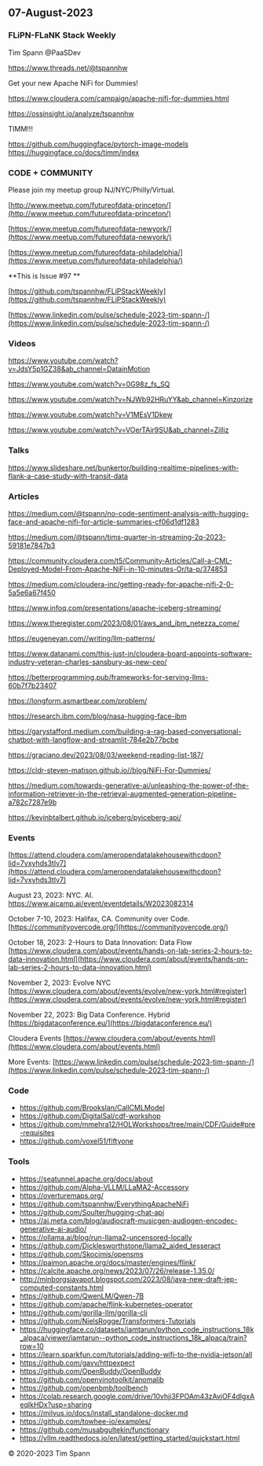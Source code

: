 ## 07-August-2023

### FLiPN-FLaNK Stack Weekly

Tim Spann @PaaSDev

https://www.threads.net/@tspannhw

Get your new Apache NiFi for Dummies!

https://www.cloudera.com/campaign/apache-nifi-for-dummies.html

https://ossinsight.io/analyze/tspannhw

TIMM!!!

https://github.com/huggingface/pytorch-image-models
https://huggingface.co/docs/timm/index


### CODE + COMMUNITY

Please join my meetup group NJ/NYC/Philly/Virtual. 

[http://www.meetup.com/futureofdata-princeton/](http://www.meetup.com/futureofdata-princeton/)

[https://www.meetup.com/futureofdata-newyork/](https://www.meetup.com/futureofdata-newyork/)

[https://www.meetup.com/futureofdata-philadelphia/](https://www.meetup.com/futureofdata-philadelphia/)


**This is Issue #97 **

[https://github.com/tspannhw/FLiPStackWeekly](https://github.com/tspannhw/FLiPStackWeekly)

[https://www.linkedin.com/pulse/schedule-2023-tim-spann-/](https://www.linkedin.com/pulse/schedule-2023-tim-spann-/)



### Videos

https://www.youtube.com/watch?v=JdsY5p1GZ38&ab_channel=DatainMotion

https://www.youtube.com/watch?v=0G98z_fs_SQ

https://www.youtube.com/watch?v=NJWb92HRuYY&ab_channel=Kinzorize

https://www.youtube.com/watch?v=V1MEsV1Dkew

https://www.youtube.com/watch?v=VOerTAir9SU&ab_channel=Zilliz




### Talks

https://www.slideshare.net/bunkertor/building-realtime-pipelines-with-flank-a-case-study-with-transit-data


### Articles

https://medium.com/@tspann/no-code-sentiment-analysis-with-hugging-face-and-apache-nifi-for-article-summaries-cf06d1df1283

https://medium.com/@tspann/tims-quarter-in-streaming-2q-2023-59181e7847b3

https://community.cloudera.com/t5/Community-Articles/Call-a-CML-Deployed-Model-From-Apache-NiFi-in-10-minutes-Or/ta-p/374853

https://medium.com/cloudera-inc/getting-ready-for-apache-nifi-2-0-5a5e6a67f450

https://www.infoq.com/presentations/apache-iceberg-streaming/

https://www.theregister.com/2023/08/01/aws_and_ibm_netezza_come/

https://eugeneyan.com//writing/llm-patterns/

https://www.datanami.com/this-just-in/cloudera-board-appoints-software-industry-veteran-charles-sansbury-as-new-ceo/

https://betterprogramming.pub/frameworks-for-serving-llms-60b7f7b23407

https://longform.asmartbear.com/problem/

https://research.ibm.com/blog/nasa-hugging-face-ibm

https://garystafford.medium.com/building-a-rag-based-conversational-chatbot-with-langflow-and-streamlit-784e2b77bcbe

https://graciano.dev/2023/08/03/weekend-reading-list-187/

https://cldr-steven-matison.github.io//blog/NiFi-For-Dummies/

https://medium.com/towards-generative-ai/unleashing-the-power-of-the-information-retriever-in-the-retrieval-augmented-generation-pipeline-a782c7287e9b

https://kevinbtalbert.github.io/iceberg/pyiceberg-api/

### Events

[https://attend.cloudera.com/ameropendatalakehousewithcdpon?lid=7vxyhds3tlv7](https://attend.cloudera.com/ameropendatalakehousewithcdpon?lid=7vxyhds3tlv7)

August 23, 2023:   NYC.  AI.
https://www.aicamp.ai/event/eventdetails/W2023082314

October 7-10, 2023:  Halifax, CA.   Community over Code.
[https://communityovercode.org/](https://communityovercode.org/)

October 18, 2023:  2-Hours to Data Innovation:   Data Flow
[https://www.cloudera.com/about/events/hands-on-lab-series-2-hours-to-data-innovation.html](https://www.cloudera.com/about/events/hands-on-lab-series-2-hours-to-data-innovation.html)

November 2, 2023:  Evolve NYC
[https://www.cloudera.com/about/events/evolve/new-york.html#register](https://www.cloudera.com/about/events/evolve/new-york.html#register)

November 22, 2023: Big Data Conference.   Hybrid  
[https://bigdataconference.eu/](https://bigdataconference.eu/)

Cloudera Events
[https://www.cloudera.com/about/events.html](https://www.cloudera.com/about/events.html)

More Events:
[https://www.linkedin.com/pulse/schedule-2023-tim-spann-/](https://www.linkedin.com/pulse/schedule-2023-tim-spann-/)


### Code

* https://github.com/BrooksIan/CallCMLModel
* https://github.com/DigitalSal/cdf-workshop
* https://github.com/mmehra12/HOLWorkshops/tree/main/CDF/Guide#pre-requisites
* https://github.com/voxel51/fiftyone

  
### Tools

* https://seatunnel.apache.org/docs/about
* https://github.com/Alpha-VLLM/LLaMA2-Accessory
* https://overturemaps.org/
* https://github.com/tspannhw/EverythingApacheNiFi
* https://github.com/Soulter/hugging-chat-api
* https://ai.meta.com/blog/audiocraft-musicgen-audiogen-encodec-generative-ai-audio/
* https://ollama.ai/blog/run-llama2-uncensored-locally
* https://github.com/Dicklesworthstone/llama2_aided_tesseract
* https://github.com/Skocimis/opensms
* https://paimon.apache.org/docs/master/engines/flink/
* https://calcite.apache.org/news/2023/07/26/release-1.35.0/
* http://minborgsjavapot.blogspot.com/2023/08/java-new-draft-jep-computed-constants.html
* https://github.com/QwenLM/Qwen-7B
* https://github.com/apache/flink-kubernetes-operator
* https://github.com/gorilla-llm/gorilla-cli
* https://github.com/NielsRogge/Transformers-Tutorials
* https://huggingface.co/datasets/iamtarun/python_code_instructions_18k_alpaca/viewer/iamtarun--python_code_instructions_18k_alpaca/train?row=10
* https://learn.sparkfun.com/tutorials/adding-wifi-to-the-nvidia-jetson/all
* https://github.com/gavv/httpexpect
* https://github.com/OpenBuddy/OpenBuddy
* https://github.com/openvinotoolkit/anomalib
* https://github.com/openbmb/toolbench
* https://colab.research.google.com/drive/10vhji3FPOAm43zAvjOF4dlgxAeqIkHDx?usp=sharing
* https://milvus.io/docs/install_standalone-docker.md
* https://github.com/towhee-io/examples/
* https://github.com/musabgultekin/functionary
* https://vllm.readthedocs.io/en/latest/getting_started/quickstart.html
  
&copy; 2020-2023 Tim Spann
